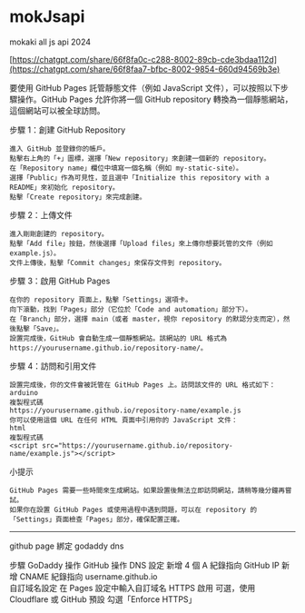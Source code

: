 # mokJsapi

mokaki all js api 2024

[https://chatgpt.com/share/66f8fa0c-c288-8002-89cb-cde3bdaa112d](https://chatgpt.com/share/66f8faa7-bfbc-8002-9854-660d94569b3e)


要使用 GitHub Pages 託管靜態文件（例如 JavaScript 文件），可以按照以下步驟操作。GitHub Pages 允許你將一個 GitHub repository 轉換為一個靜態網站，這個網站可以被全球訪問。

步驟 1：創建 GitHub Repository
  
    進入 GitHub 並登錄你的帳戶。
    點擊右上角的「+」圖標，選擇「New repository」來創建一個新的 repository。
    在「Repository name」欄位中填寫一個名稱（例如 my-static-site）。
    選擇「Public」作為可見性，並且選中「Initialize this repository with a README」來初始化 repository。
    點擊「Create repository」來完成創建。

步驟 2：上傳文件

    進入剛剛創建的 repository。
    點擊「Add file」按鈕，然後選擇「Upload files」來上傳你想要託管的文件（例如 example.js）。
    文件上傳後，點擊「Commit changes」來保存文件到 repository。

步驟 3：啟用 GitHub Pages

    在你的 repository 頁面上，點擊「Settings」選項卡。
    向下滾動，找到「Pages」部分（它位於「Code and automation」部分下）。
    在「Branch」部分，選擇 main（或者 master，視你 repository 的默認分支而定），然後點擊「Save」。
    設置完成後，GitHub 會自動生成一個靜態網站。該網站的 URL 格式為 https://yourusername.github.io/repository-name/。

步驟 4：訪問和引用文件

    設置完成後，你的文件會被託管在 GitHub Pages 上。訪問該文件的 URL 格式如下：
    arduino
    複製程式碼
    https://yourusername.github.io/repository-name/example.js
    你可以使用這個 URL 在任何 HTML 頁面中引用你的 JavaScript 文件：
    html
    複製程式碼
    <script src="https://yourusername.github.io/repository-name/example.js"></script>

小提示

    GitHub Pages 需要一些時間來生成網站。如果設置後無法立即訪問網站，請稍等幾分鐘再嘗試。
    如果你在設置 GitHub Pages 或使用過程中遇到問題，可以在 repository 的「Settings」頁面檢查「Pages」部分，確保配置正確。

---


github page 綁定 godaddy dns


步驟	            GoDaddy 操作	                                GitHub 操作
DNS 設定	        新增 4 個 A 紀錄指向 GitHub IP	
                  新增 CNAME 紀錄指向 username.github.io	
自訂域名設定		                                                  在 Pages 設定中輸入自訂域名
HTTPS 啟用	      可選，使用 Cloudflare 或 GitHub 預設	          勾選「Enforce HTTPS」


